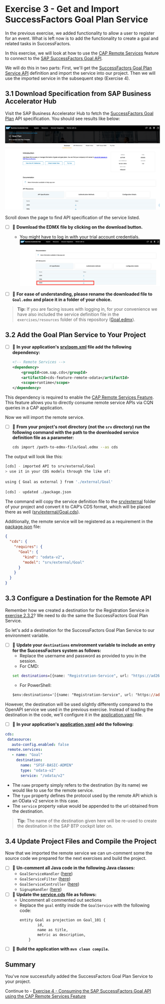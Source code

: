 # Exercise 3 - Get and Import SuccessFactors Goal Plan Service

In the previous exercise, we added functionality to allow a user to register for an event.
What is left now is to add the functionality to create a goal and related tasks in SuccessFactors.

In this exercise, we will look at how to use the [CAP Remote Services](https://cap.cloud.sap/docs/java/remote-services) feature to connect to the [SAP SuccessFactors Goal API](https://api.sap.com/api/PerformanceandGoalsPMGM/resource/Goal_101).

We will do this in two parts: First, we'll get the [SuccessFactors Goal Plan Service API](https://api.sap.com/api/PerformanceandGoalsPMGM/overview) definition and import the service into our project.
Then we will use the imported service in the subsequent step (Exercise 4). 

## 3.1 Download Specification from SAP Business Accelerator Hub

Visit the SAP Business Accelerator Hub to fetch the [SuccessFactors Goal Plan](https://api.sap.com/api/PerformanceandGoalsPMGM/overview) API specification. You should see results like below:

![](images/01_01.png)

Scroll down the page to find API specification of the service listed.

- [ ] 🔨 **Download the EDMX file by clicking on the download button.** 
  - You might have to log in with your trial account credentials.
  ![](images/01_02.png)

- [ ] 🔨 **For ease of understanding, please rename the downloaded file to `Goal.edmx` and place it in a folder of your choice.**

> **Tip:** If you are facing issues with logging in, for your convenience we have also included the service definition file in the `exercises/resources` folder of this repository ([Goal.edmx](../resources/Goal.edmx)).

## 3.2 Add the Goal Plan Service to Your Project

- [ ] 🔨 **In your application's [srv/pom.xml](../../srv/pom.xml) file add the following dependency:**
   ```xml
   <!-- Remote Services -->
   <dependency>
       <groupId>com.sap.cds</groupId>
       <artifactId>cds-feature-remote-odata</artifactId>
       <scope>runtime</scope>
   </dependency>
   ```

This dependency is required to enable the [CAP Remote Services Feature](https://cap.cloud.sap/docs/java/remote-services#enabling-remote-services).
This feature allows you to directly consume remote service APIs via CQN queries in a CAP application.

Now we will import the remote service.

- [ ] 🔨 **From your project's root directory (not the `srv` directory) run the following command with the path to the downloaded service definition file as a parameter:** 
   
   ```bash
   cds import /path-to-edmx-file/Goal.edmx --as cds
   ```
   
The output will look like this:

```bash
[cds] - imported API to srv/external/Goal
> use it in your CDS models through the like of:

using { Goal as external } from './external/Goal'

[cds] - updated ./package.json
```
   
The command will copy the service definition file to the [srv/external](../../srv/external) folder of your project and convert it to CAP’s CDS format, which will be placed there as well ([srv/external/Goal.cds](../../srv/external/Goal.cds)).
   
Additionally, the remote service will be registered as a requirement in the [package.json](../../package.json) file:
   
```json
{
  "cds": {
    "requires": {
      "Goal": {
        "kind": "odata-v2",
        "model": "srv/external/Goal"
      }
    }
  }
}
```

## 3.3 Configure a Destination for the Remote API

Remember how we created a destination for the Registration Service in [exercise 2.3.2](../ex2/README.md#232-using-a-destination)?
We need to do the same the SuccessFactors Goal Plan Service.

So let's add a destination for the SuccessFactors Goal Plan Service to our environment variable.

- [ ] 🔨 **Update your `destinations` environment variable to include an entry for the SuccessFactors system as follows:**
  - Replace the username and password as provided to you in the session.
  - For CMD:
  ```cmd
  set destinations=[{name: "Registration-Service", url: "https://ad266-registration.cfapps.eu10-004.hana.ondemand.com/"},{"name":"SFSF-BASIC-ADMIN", "url":"https://apisalesdemo8.successfactors.com/", "type": "HTTP", "user": "USER", "password": "PASSWORD"}]
  ```
  - For PowerShell:
  ```ps
  $env:destinations='[{name: "Registration-Service", url: "https://ad266-registration.cfapps.eu10-004.hana.ondemand.com/"},{"name":"SFSF-BASIC-ADMIN", "url":"https://apisalesdemo8.successfactors.com/", "type": "HTTP", "user": "USER", "password": "PASSWORD"}]'
  ```

However, the destination will be used slightly differently compared to the OpenAPI service we used in the previous exercise.
Instead of loading the destination in the code, we'll configure it in the [application.yaml](../../srv/src/main/resources/application.yaml) file.

- [ ] 🔨 **In your application's [application.yaml](../../srv/src/main/resources/application.yaml) add the following:**

```yaml
cds:
 datasource:
   auto-config.enabled: false
 remote.services:
   - name: "Goal"
     destination:
       name: "SFSF-BASIC-ADMIN"
       type: "odata-v2"
       service: "/odata/v2"
``` 

- The `name` property simply refers to the destination (by its name) we would like to use for the remote service.
- The `type` property defines the protocol used by the remote API which is an OData v2 service in this case.
- The `service` property value would be appended to the url obtained from the destination.

> **Tip:** The name of the destination given here will be re-used to create the destination in the SAP BTP cockpit later on.

## 3.4 Update Project Files and Compile the Project

Now that we imported the remote service we can un-comment some the source code we prepared for the next exercises and build the project.

- [ ] 🔨 **Un-comment all Java code in the following Java classes:**
  - `GoalServiceHandler` ([here](../../srv/src/main/java/com/sap/cloud/sdk/demo/ad266/remote/GoalServiceHandler.java))
  - `GoalServiceFilter` ([here](../../srv/src/main/java/com/sap/cloud/sdk/demo/ad266/remote/GoalServiceFilter.java))
  - `GoalServiceController` ([here](../../srv/src/main/java/com/sap/cloud/sdk/demo/ad266/GoalServiceController.java))
  - `SignupHandler` ([here](../../srv/src/main/java/com/sap/cloud/sdk/demo/ad266/SignupHandler.java))
- [ ] 🔨 **Update the [service.cds](../../srv/service.cds) file as follows:**
  - Uncomment all commented out sections
  - Replace the `goal` entity inside the `GoalService` with the following code:
    ```cds
    entity Goal as projection on Goal_101 {
            id,
            name as title,
            metric as description,
        }
    ```
- [ ] 🔨 **Build the application with `mvn clean compile`.**

## Summary

You've now successfully added the SuccessFactors Goal Plan Service to your project.

Continue to - [Exercise 4 - Consuming the SAP SuccessFactors Goal API using the CAP Remote Services Feature](../ex4/README.md)

